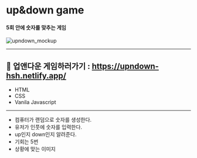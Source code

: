 # up&down game
#### 5회 안에 숫자를 맞추는 게임

![upndown_mockup](https://user-images.githubusercontent.com/86407453/189647834-ef5705a7-4588-4af2-b137-8de59e9bb6d1.png)

---
🔗 업앤다운 게임하러가기 : https://upndown-hsh.netlify.app/
----

- HTML
- CSS
- Vanila Javascript

---

- 컴퓨터가 랜덤으로 숫자를 생성한다.
- 유저가 인풋에 숫자를 입력한다.
- up인지 down인지 알려준다.
- 기회는 5번
- 상황에 맞는 이미지
